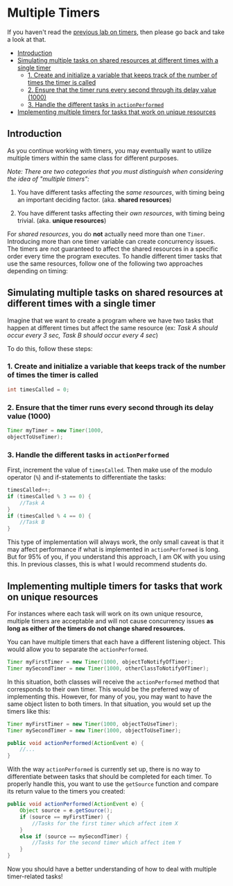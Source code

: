 # Multiple Timers

If you haven't read the [previous lab on timers](10-Timer.html),
then please go back and take a look at that.

- [Introduction](#introduction)
- [Simulating multiple tasks on shared resources at different times with a single timer](#simulating-multiple-tasks-on-shared-resources-at-different-times-with-a-single-timer)
    - [1. Create and initialize a variable that keeps track of the number of times the timer is called](#1-create-and-initialize-a-variable-that-keeps-track-of-the-number-of-times-the-timer-is-called)
    - [2. Ensure that the timer runs every second through its delay value (1000)](#2-ensure-that-the-timer-runs-every-second-through-its-delay-value-1000)
    - [3. Handle the different tasks in ```actionPerformed```](#3-handle-the-different-tasks-in-actionperformed)
- [Implementing multiple timers for tasks that work on unique resources](#implementing-multiple-timers-for-tasks-that-work-on-unique-resources)

## Introduction

As you continue working with timers,
you may eventually want to utilize multiple timers within the same class for different purposes.

*Note: There are two categories that you must distinguish when considering the idea of "multiple timers":*

1. You have different tasks affecting the *same resources*,
with timing being an important deciding factor.
(aka. **shared resources**)

2. You have different tasks affecting their *own resources*,
with timing being trivial.
(aka. **unique resources**)

For *shared resources*,
you do **not** actually need more than one ```Timer```.
Introducing more than one timer variable can create concurrency issues.
The timers are not guaranteed to affect the shared resources
in a specific order every time the program executes.
To handle different timer tasks that use the same resources,
follow one of the following two approaches depending on timing:

## Simulating multiple tasks on shared resources at different times with a single timer

Imagine that we want to create a program
where we have two tasks that happen at different times but affect the same resource
(ex: *Task A should occur every 3 sec, Task B should occur every 4 sec*)

To do this,
follow these steps:

### 1. Create and initialize a variable that keeps track of the number of times the timer is called

```java
int timesCalled = 0;
```

### 2. Ensure that the timer runs every second through its delay value (1000)

```java
Timer myTimer = new Timer(1000,
objectToUseTimer);
```

### 3. Handle the different tasks in ```actionPerformed```

First, increment the value of ```timesCalled```.
Then make use of the modulo operator (```%```)
and if-statements to differentiate the tasks:

```java
timesCalled++;
if (timesCalled % 3 == 0) {
    //Task A
}
if (timesCalled % 4 == 0) {
    //Task B
}
```

This type of implementation will always work,
the only small caveat is that it may affect performance
if what is implemented in ```actionPerformed``` is long.
But for 95% of you,
if you understand this approach,
I am OK with you using this.
In previous classes, this is what I would recommend students do.

## Implementing multiple timers for tasks that work on unique resources

For instances where each task will work on its own unique resource,
multiple timers are acceptable and will not cause concurrency issues
**as long as either of the timers do not change shared resources.**

You can have multiple timers that each have a different listening object.
This would allow you to separate the ```actionPerformed```.

```java
Timer myFirstTimer = new Timer(1000, objectToNotifyOfTimer);
Timer mySecondTimer = new Timer(1000, otherClassToNotifyOfTimer);
```

In this situation,
both classes will receive the ```actionPerformed``` method that corresponds to their own timer.
This would be the preferred way of implementing this.
However,
for many of you,
you may want to have the same object listen to both timers.
In that situation,
you would set up the timers like this:

```java
Timer myFirstTimer = new Timer(1000, objectToUseTimer);
Timer mySecondTimer = new Timer(1000, objectToUseTimer);
```

```java
public void actionPerformed(ActionEvent e) {
    //...
}
```

With the way ```actionPerformed``` is currently set up,
there is no way to differentiate between tasks that should be completed for each timer.
To properly handle this,
you want to use the ```getSource```
function and compare its return value to the timers you created:

```java
public void actionPerformed(ActionEvent e) {
    Object source = e.getSource();
    if (source == myFirstTimer) {
        //Tasks for the first timer which affect item X
    }
    else if (source == mySecondTimer) {
        //Tasks for the second timer which affect item Y
    }
}
```

Now you should have a better understanding of how to deal with multiple timer-related tasks!
